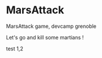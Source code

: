 MarsAttack
==========

MarsAttack game, devcamp grenoble

Let's go and kill some martians !

test 1,2